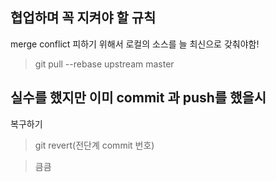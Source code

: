 협업하며 꼭 지켜야 할 규칙
--------------------------
merge conflict 피하기 위해서 로컬의 소스를 늘 최신으로 갖춰야함!
> git pull --rebase upstream master

실수를 했지만 이미 commit 과 push를 했을시
--------------------------

 복구하기
> git revert(전단계 commit 번호) 

>큼큼
